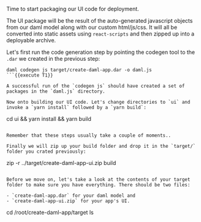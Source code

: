 Time to start packaging our UI code for deployment.

The UI package will be the result of the auto-generated javascript objects from our daml model along with our custom html/js/css. It will all be converted into static assets using `react-scripts` and then zipped up into a deployable archive.

Let's first run the code generation step by pointing the codegen tool to the `.dar` we created in the previous step:

```
daml codegen js target/create-daml-app.dar -o daml.js
```{{execute T1}}

A successful run of the `codegen js` should have created a set of packages in the `daml.js` directory.

Now onto building our UI code. Let's change directories to `ui` and invoke a `yarn install` followed by a `yarn build`:

```
cd ui && yarn install && yarn build
```{{execute T1}}

Remember that these steps usually take a couple of moments..

Finally we will zip up your build folder and drop it in the `target/` folder you crated previously:

```
zip -r ../target/create-daml-app-ui.zip build
```{{execute T1}}

Before we move on, let's take a look at the contents of your target folder to make sure you have everything. There should be two files:

- `create-daml-app.dar` for your daml model and
- `create-daml-app-ui.zip` for your app's UI.

```
cd /root/create-daml-app/target
ls
```{{execute T1}}
